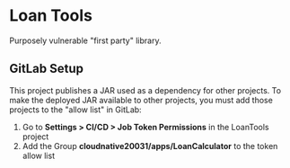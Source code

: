 # Loan Tools

Purposely vulnerable "first party" library.

## GitLab Setup

This project publishes a JAR used as a dependency for other projects. To make the deployed JAR available to other
projects, you must add those projects to the "allow list" in GitLab:

1. Go to **Settings > CI/CD > Job Token Permissions** in the LoanTools project
2. Add the Group **cloudnative20031/apps/LoanCalculator** to the token allow list
